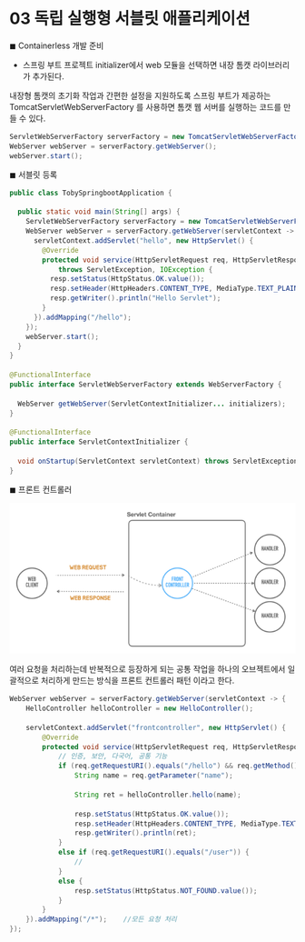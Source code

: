 # 03 독립 실행형 서블릿 애플리케이션

◼︎ Containerless 개발 준비

- 스프링 부트 프로젝트 initializer에서 web 모듈을 선택하면 내장 톰캣 라이브러리가 추가된다.

내장형 톰캣의 초기화 작업과 간편한 설정을 지원하도록 스프링 부트가 제공하는 TomcatServletWebServerFactory 를 사용하면 톰캣 웹 서버를 실행하는 코드를 만들
수 있다.

```java
ServletWebServerFactory serverFactory = new TomcatServletWebServerFactory(); 
WebServer webServer = serverFactory.getWebServer();
webServer.start();
```

◼︎ 서블릿 등록

```java
public class TobySpringbootApplication {

  public static void main(String[] args) {
    ServletWebServerFactory serverFactory = new TomcatServletWebServerFactory();
    WebServer webServer = serverFactory.getWebServer(servletContext -> {
      servletContext.addServlet("hello", new HttpServlet() {
        @Override
        protected void service(HttpServletRequest req, HttpServletResponse resp)
            throws ServletException, IOException {
          resp.setStatus(HttpStatus.OK.value());
          resp.setHeader(HttpHeaders.CONTENT_TYPE, MediaType.TEXT_PLAIN_VALUE);
          resp.getWriter().println("Hello Servlet");
        }
      }).addMapping("/hello");
    });
    webServer.start();
  }
}

@FunctionalInterface
public interface ServletWebServerFactory extends WebServerFactory {

  WebServer getWebServer(ServletContextInitializer... initializers);
}

@FunctionalInterface
public interface ServletContextInitializer {

  void onStartup(ServletContext servletContext) throws ServletException;
}
```

◼︎ 프론트 컨트롤러

![프론트컨트롤러.png](img/프론트컨트롤러.png)

여러 요청을 처리하는데 반복적으로 등장하게 되는 공통 작업을 하나의 오브젝트에서 일괄적으로 처리하게 만드는 방식을 프론트 컨트롤러 패턴 이라고 한다.

```java
WebServer webServer = serverFactory.getWebServer(servletContext -> {
    HelloController helloController = new HelloController();
    
    servletContext.addServlet("frontcontroller", new HttpServlet() {
        @Override
        protected void service(HttpServletRequest req, HttpServletResponse resp) throws ServletException, IOException {
            // 인증, 보안, 다국어, 공통 기능
            if (req.getRequestURI().equals("/hello") && req.getMethod().equals(HttpMethod.GET.name())) {
                String name = req.getParameter("name");
    
                String ret = helloController.hello(name);

                resp.setStatus(HttpStatus.OK.value());
                resp.setHeader(HttpHeaders.CONTENT_TYPE, MediaType.TEXT_PLAIN_VALUE);
                resp.getWriter().println(ret);
            }
            else if (req.getRequestURI().equals("/user")) {
                //
            }
            else {
                resp.setStatus(HttpStatus.NOT_FOUND.value());
            }
        }
    }).addMapping("/*");    //모든 요청 처리
});
```
